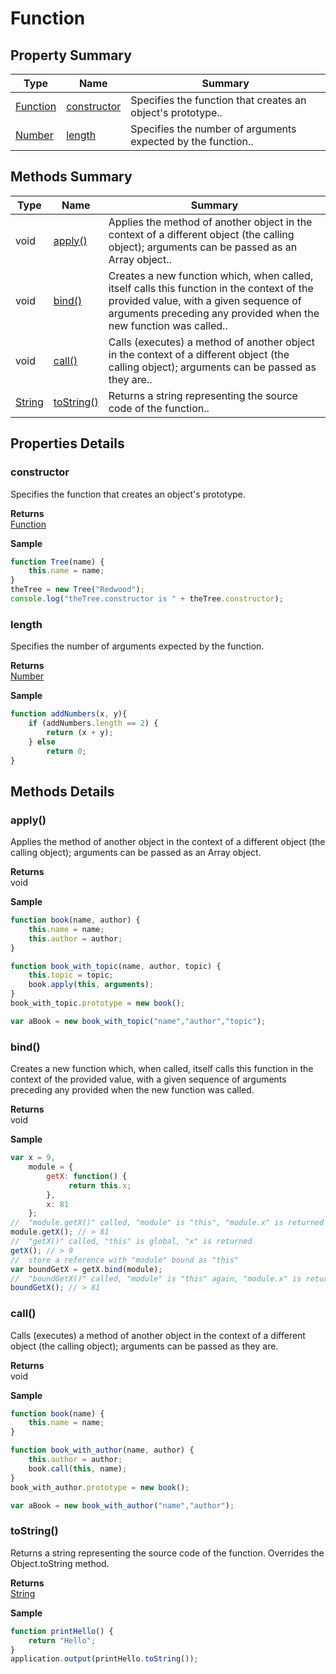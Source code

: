 # Function

## Property Summary

| Type                    | Name                                   | Summary                                                      |
| ----------------------- | -------------------------------------- | ------------------------------------------------------------ |
| [Function](function.md) | [constructor](function.md#constructor) | Specifies the function that creates an object's prototype..  |
| [Number](number.md)     | [length](function.md#length)           | Specifies the number of arguments expected by the function.. |

## Methods Summary

| Type                | Name                               | Summary                                                                                                                                                                                                  |
| ------------------- | ---------------------------------- | -------------------------------------------------------------------------------------------------------------------------------------------------------------------------------------------------------- |
| void                | [apply()](function.md#apply)       | Applies the method of another object in the context of a different object (the calling object); arguments can be passed as an Array object..                                                             |
| void                | [bind()](function.md#bind)         | Creates a new function which, when called, itself calls this function in the context of the provided value, with a given sequence of arguments preceding any provided when the new function was called.. |
| void                | [call()](function.md#call)         | Calls (executes) a method of another object in the context of a different object (the calling object); arguments can be passed as they are..                                                             |
| [String](string.md) | [toString()](function.md#tostring) | Returns a string representing the source code of the function..                                                                                                                                          |

## Properties Details

### constructor

Specifies the function that creates an object's prototype.

**Returns**\
[Function](function.md)

**Sample**

```javascript
function Tree(name) {
	this.name = name;
}
theTree = new Tree("Redwood");
console.log("theTree.constructor is " + theTree.constructor);
```

### length

Specifies the number of arguments expected by the function.

**Returns**\
[Number](number.md)

**Sample**

```javascript
function addNumbers(x, y){
	if (addNumbers.length == 2) {
		return (x + y);
	} else
		return 0;
}
```

## Methods Details

### apply()

Applies the method of another object in the context of a different object (the calling object); arguments can be passed as an Array object.

**Returns**\
void

**Sample**

```javascript
function book(name, author) {
	this.name = name;
	this.author = author;
}

function book_with_topic(name, author, topic) {
	this.topic = topic;
	book.apply(this, arguments);
}
book_with_topic.prototype = new book();

var aBook = new book_with_topic("name","author","topic");
```

### bind()

Creates a new function which, when called, itself calls this function in the context of the provided value, with a given sequence of arguments preceding any provided when the new function was called.

**Returns**\
void

**Sample**

```javascript
var x = 9, 
	module = {
		getX: function() { 
		     return this.x;
		},
		x: 81
	};
//  "module.getX()" called, "module" is "this", "module.x" is returned
module.getX(); // > 81
//  "getX()" called, "this" is global, "x" is returned
getX(); // > 9
//  store a reference with "module" bound as "this"
var boundGetX = getX.bind(module);
//  "boundGetX()" called, "module" is "this" again, "module.x" is returned
boundGetX(); // > 81
```

### call()

Calls (executes) a method of another object in the context of a different object (the calling object); arguments can be passed as they are.

**Returns**\
void

**Sample**

```javascript
function book(name) {
	this.name = name;
}

function book_with_author(name, author) {
	this.author = author;
	book.call(this, name);
}
book_with_author.prototype = new book();

var aBook = new book_with_author("name","author");
```

### toString()

Returns a string representing the source code of the function. Overrides the Object.toString method.

**Returns**\
[String](string.md)

**Sample**

```javascript
function printHello() {
	return "Hello";
}
application.output(printHello.toString());
```
